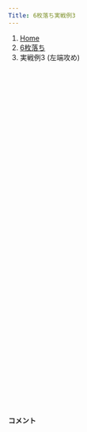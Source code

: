 ```yaml
---
Title: 6枚落ち実戦例3
---
```

<nav aria-label="breadcrumb">
  <ol class="breadcrumb mb-3">
    <li class="breadcrumb-item"><a href="/shogi-beginners/">Home</a></li>
    <li class="breadcrumb-item"><a href="/shogi-beginners/6mai/">6枚落ち</a></li>
    <li class="breadcrumb-item active" aria-current="page">実戦例3 (左端攻め)</li>
  </ol>
</nav>
<div class="row">
  <div class="col-lg-1"></div>
  <div class="col-sm" tabindex="-1">
    <script id="example-kif" type="kif">
手合割：六枚落ち
下手：下手
上手：上手
手数----指手---------消費時間--
*<ruby>左端<rt>ひだりはし</rt></ruby><ruby>攻<rt>せ</rt></ruby>めの<ruby>勝<rt>か</rt></ruby>ち<ruby>方<rt>かた</rt></ruby>をおぼえましょう。
*<div class="text-center"><img class="img-fluid pt-3 w-50" src="/shogi-beginners/img/cat16.png"></div>
   1 ３二金(41)
   2 ７六歩(77)
   3 ７二金(61)
   4 ６六角(88)
   5 ８二銀(71)
   6 ９六歩(97)
   7 ７四歩(73)
   8 ９五歩(96)
   9 ８四歩(83)
*<ruby>歩<rt>ふ</rt></ruby>を<ruby>犠牲<rt>ぎせい</rt></ruby>にした<ruby>受<rt>う</rt></ruby>けです。
  10 同　角(66)
*<ruby>角<rt>かく</rt></ruby>の<ruby>利<rt>き</rt></ruby>きがないと<ruby>攻<rt>せ</rt></ruby>めはつながりません。☗<ruby>同角<rt>どうかく</rt></ruby>の<ruby>一手<rt>いって</rt></ruby>です。
  11 ５二玉(51)
  12 ６六角(84)
  13 ６四歩(63)
  14 ５六歩(57)
*<ruby>角<rt>かく</rt></ruby>の<ruby>利<rt>き</rt></ruby>きを９<ruby>筋<rt>すじ</rt></ruby>に<ruby>残<rt>のこ</rt></ruby>す<ruby>大事<rt>だいじ</rt></ruby>な<ruby>一手<rt>いって</rt></ruby>です。
  15 ８三金(72)
*<ruby>金銀<rt>きんぎん</rt></ruby>で<ruby>端<rt>はし</rt></ruby>を<ruby>強<rt>つよ</rt></ruby>く<ruby>受<rt>う</rt></ruby>けています。それでも☗<ruby>９七<rt>きゅうなな</rt></ruby><ruby>香<rt>きょう</rt></ruby>〜☗<ruby>９八<rt>きゅうはち</rt></ruby><ruby>飛<rt>ひ</rt></ruby>〜☗<ruby>９四<rt>きゅうよん</rt></ruby><ruby>歩<rt>ふ</rt></ruby>とすれば<ruby>端<rt>はし</rt></ruby><ruby>攻<rt>せ</rt></ruby>めは<ruby>成功<rt>せいこう</rt></ruby>するのですが、ほかの<ruby>手<rt>て</rt></ruby>を<ruby>考<rt>かんが</rt></ruby>えてみましょう。
  16 ８六歩(87)
*<ruby>守<rt>まも</rt></ruby>りの<ruby>歩<rt>ふ</rt></ruby>がいなくなったのを<ruby>見<rt>み</rt></ruby>て８<ruby>筋<rt>すじ</rt></ruby>から<ruby>攻<rt>せ</rt></ruby>めるのがいい<ruby>手<rt>て</rt></ruby>です。<ruby>端<rt>はし</rt></ruby><ruby>攻<rt>せ</rt></ruby>めは<ruby>香車<rt>きょうしゃ</rt></ruby>を<ruby>渡<rt>わた</rt></ruby>してしまうぶん、やや<ruby>損<rt>そん</rt></ruby>です。
  17 ４二銀(31)
  18 ８五歩(86)
  19 ７三銀(82)
  20 ８八飛(28)
  21 ５四歩(53)
  22 ８四歩(85)
  23 同　銀(73)
*<ruby>問題<rt>もんだい</rt></ruby>: <ruby>次<rt>つぎ</rt></ruby>の<ruby>手<rt>て</rt></ruby>を<ruby>考<rt>かんが</rt></ruby>えてみましょう。
*<div><img class="img-fluid" src="/shogi-beginners/img/cat2.png"></div>
  24 同　角(66)
*<ruby>角<rt>かく</rt></ruby>と<ruby>金銀<rt>きんぎん</rt></ruby>を<ruby>交換<rt>こうかん</rt></ruby>して<ruby>攻<rt>せ</rt></ruby>めるのがいい<ruby>手<rt>て</rt></ruby>です。<ruby>金銀<rt>きんぎん</rt></ruby>2<ruby>枚<rt>まい</rt></ruby>は<ruby>角<rt>かく</rt></ruby>1<ruby>枚<rt>まい</rt></ruby>よりすこし<ruby>得<rt>とく</rt></ruby>とおぼえておきましょう。
  25 同　金(83)
  26 同　飛(88)
  27 ４四歩(43)
  28 ８二飛成(84)
  29 ４三玉(52)
*<ruby>問題<rt>もんだい</rt></ruby>: <ruby>次<rt>つぎ</rt></ruby>の<ruby>手<rt>て</rt></ruby>を<ruby>考<rt>かんが</rt></ruby>えてみましょう。<ruby>難問<rt>なんもん</rt></ruby>。
*<div><img class="img-fluid" src="/shogi-beginners/img/cat2.png"></div>
  30 ３六歩(37)
*☗<ruby>５二銀<rt>ごーにーぎん</rt></ruby>と<ruby>打<rt>う</rt></ruby>ちたくなるところですが、☖<ruby>３四<rt>さんよん</rt></ruby><ruby>玉<rt>ぎょく</rt></ruby>☗<ruby>３六<rt>さんろく</rt></ruby><ruby>歩<rt>ふ</rt></ruby>☖<ruby>２四<rt>にーよん</rt></ruby><ruby>歩<rt>ふ</rt></ruby>とされて<ruby>意外<rt>いがい</rt></ruby>とつかまりません。
*先に☗<ruby>３六<rt>さんろく</rt></ruby><ruby>歩<rt>ふ</rt></ruby>として☖<ruby>２四<rt>にーよん</rt></ruby><ruby>歩<rt>ふ</rt></ruby>を<ruby>指<rt>さ</rt></ruby>させないようにします。
  31 ３一金(32)
  32 ５二銀打
  33 ３二玉(43)
*<ruby>問題<rt>もんだい</rt></ruby>: <ruby>次<rt>つぎ</rt></ruby>の<ruby>手<rt>て</rt></ruby>を<ruby>考<rt>かんが</rt></ruby>えてみましょう。<ruby>難問<rt>なんもん</rt></ruby>。
*<div><img class="img-fluid" src="/shogi-beginners/img/cat2.png"></div>
  34 ４一金打
*<ruby>決<rt>き</rt></ruby>め<ruby>手<rt>て</rt></ruby>です。☖<ruby>同金<rt>どうきん</rt></ruby>は☗<ruby>同銀<rt>どうぎん</rt></ruby><ruby>歩成<rt>ふなり</rt></ruby>で<ruby>決次<rt>き</rt></ruby>まっていることを<ruby>確認<rt>かくにん</rt></ruby>してください。
  35 ３四歩(33)
  36 ３一金(41)
  37 同　銀(42)
  38 ４三金打
  39 ２一玉(32)
  40 ４一銀成(52)
  41 ５七金打
  42 ３一成銀(41)
  43 １一玉(21)
  44 １二銀打
  45 投了
*<a href="/shogi-beginners/6mai/example4/">
*<ruby>次<rt>つぎ</rt></ruby>の<ruby>棋譜<rt>きふ</rt></ruby>を<ruby>見<rt>み</rt></ruby>よう！
*<div class="text-center"><img class="img-fluid pt-3 w-50" src="/shogi-beginners/img/cat1.png"></div></a>
まで44手で下手の勝ち
    </script>
    <svg id="example" xmlns="http://www.w3.org/2000/svg" viewBox="0,0,400,540"></svg>
  </div>
  <div class="col-sm">
    <h4 class="pt-3">コメント</h4>
    <div id="comment"></div>
  </div>
  <div class="col-lg-1"></div>
</div>
